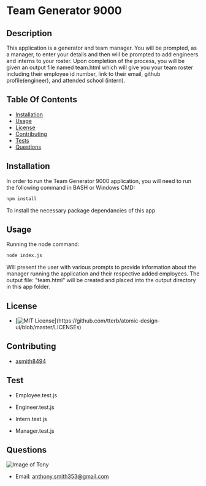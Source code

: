 # Team Generator 9000


## Description
This application is a generator and team manager. You will be prompted, as a manager, to enter your details and then will be prompted to add engineers and interns to your roster. Upon completion of the process, you will be given an output file named team.html which will give you your team roster including their employee id number, link to their email, github profile(engineer), and attended school (intern).


## Table Of Contents
* [Installation](#installation)
* [Usage](#usage)
* [License](#license)
* [Contributing](#contributing)
* [Tests](#tests)
* [Questions](#questions)

## Installation
In order to run the Team Generator 9000 application, you will need to run the following command in BASH or Windows CMD:
```sh
npm install
```
To install the necessary package dependancies of this app


## Usage
Running the node command:
```sh
node index.js
```
Will present the user with various prompts to provide information about the manager running the application and their respective added employees. The output file: "team.html" will be created and placed into the output directory in this app folder.


## License

* [![MIT License](https://img.shields.io/apm/l/atomic-design-ui.svg?)](https://github.com/tterb/atomic-design-ui/blob/master/LICENSEs)

## Contributing

* [asmith8494](http://github.com/asmith8494)

## Test

* Employee.test.js

* Engineer.test.js

* Intern.test.js

* Manager.test.js

## Questions
![Image of Tony](https://avatars0.githubusercontent.com/u/28885747?s=400&u=85bd9b3b67cc1644effe622ff4fa626c662fb706&v=4)
* Email: anthony.smith353@gmail.com


